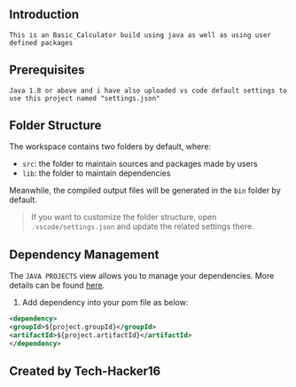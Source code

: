 
## Introduction

    This is an Basic_Calculator build using java as well as using user defined packages

## Prerequisites
   
    Java 1.8 or above and i have also uploaded vs code default settings to use this project named "settings.json" 

## Folder Structure

The workspace contains two folders by default, where:

- `src`: the folder to maintain sources and packages made by users
- `lib`: the folder to maintain dependencies

Meanwhile, the compiled output files will be generated in the `bin` folder by default.

> If you want to customize the folder structure, open `.vscode/settings.json` and update the related settings there.

## Dependency Management

The `JAVA PROJECTS` view allows you to manage your dependencies. More details can be found [here](https://github.com/microsoft/vscode-java-dependency#manage-dependencies).

1) Add dependency into your pom file as below:
```xml
<dependency>
<groupId>${project.groupId}</groupId>
<artifactId>${project.artifactId}</artifactId>
</dependency>
```
## Created by Tech-Hacker16 